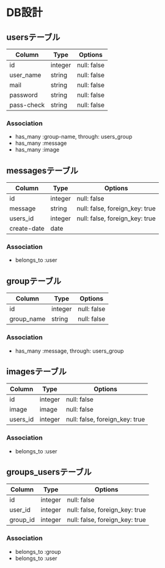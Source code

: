 # DB設計

## usersテーブル

|Column|Type|Options|
|------|----|-------|
|id|integer|null: false|
|user_name|string|null: false|
|mail|string|null: false|
|password|string|null: false|
|pass-check|string|null: false|

### Association
- has_many :group-name, through: users_group 
- has_many :message
- has_many :image

## messagesテーブル

|Column|Type|Options|
|------|----|-------|
|id|integer|null: false|
|message|string|null: false, foreign_key: true|
|users_id|integer|null: false, foreign_key: true|
|create-date|date|  |

### Association
- belongs_to :user

## groupテーブル

|Column|Type|Options|
|------|----|-------|
|id|integer|null: false|
|group_name|string|null: false|

### Association
- has_many :message, through: users_group 

## imagesテーブル

|Column|Type|Options|
|------|----|-------|
|id|integer|null: false|
|image|image|null: false|
|users_id|integer|null: false, foreign_key: true|

### Association 
- belongs_to :user

## groups_usersテーブル

|Column|Type|Options|
|------|----|-------|
|id|integer|null: false|
|user_id|integer|null: false, foreign_key: true|
|group_id|integer|null: false, foreign_key: true|

### Association
- belongs_to :group
- belongs_to :user